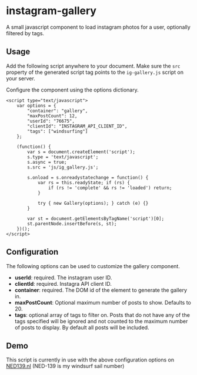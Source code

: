 # instagram-gallery

A small javascript component to load instagram photos for a user, optionally filtered by tags.

## Usage
Add the following script anywhere to your document. Make sure the `src` property of the generated script tag points to the `ig-gallery.js` script on your server. 

Configure the component using the options dictionary.

	<script type="text/javascript">
		var options = {
			"container": "gallery",
			"maxPostCount": 12,
			"userId": "76675",
			"clientId": "INSTAGRAM_API_CLIENT_ID",
			"tags": ["windsurfing"]
		};
		
		(function() {
			var s = document.createElement('script');
			s.type = 'text/javascript';
			s.async = true;
			s.src = 'js/ig_gallery.js';
			
			s.onload = s.onreadystatechange = function() {
				var rs = this.readyState; if (rs) {
					if (rs != 'complete' && rs != 'loaded') return;
				}
				
				try { new Gallery(options); } catch (e) {}
			}
			
			var st = document.getElementsByTagName('script')[0];
			st.parentNode.insertBefore(s, st);
		})();
	</script>

## Configuration

The following options can be used to customize the gallery component.

- **userId**: required. The instagram user ID.
- **clientId**: required. Instagra API client ID.
- **container**: required. The DOM id of the element to generate the gallery in.
- **maxPostCount**: Optional maximum number of posts to show. Defaults to 20.
- **tags**: optional array of tags to filter on. Posts that do not have any of the tags specified will be ignored and not counted to the maximum number of posts to display. By default all posts will be included.

## Demo

This script is currently in use with the above configuration options on [NED139.nl](http://ned139.nl) (NED-139 is my windsurf sail number)




